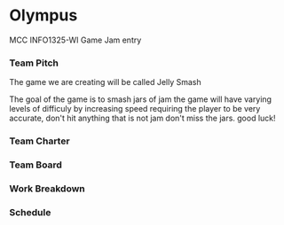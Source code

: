 # Olympus
MCC INFO1325-WI Game Jam entry


### Team Pitch
The game we are creating will be called Jelly Smash

The goal of the game is to smash jars of jam
the game will have varying levels of difficuly by increasing speed
requiring the player to be very accurate, don't hit anything that is not jam
don't miss the jars. good luck!

### Team Charter


### Team Board


### Work Breakdown


### Schedule
